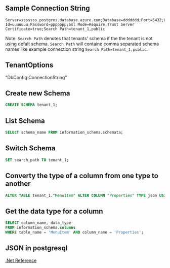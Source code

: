 
## Sample Connection String
```string
Server=sssssss.postgres.database.azure.com;Database=ddddddd;Port=5432;User Id=uuuuuuu;Password=ppppppp;Ssl Mode=Require;Trust Server Certificate=true;Search Path=tenant_1,public
```

Note: `Search Path` denotes that tenants' schema if the the tenant is not using defalt schema. `Search Path` will containe comma separated schema names like example connection string `Search Path=tenant_1,public`. 

## TenantOptions

"DbConfig:ConnectionString"

## Create new Schema
```sql
CREATE SCHEMA tenant_1;
```

## List Schema
```sql
SELECT schema_name FROM information_schema.schemata;
```

## Switch Schema
```sql
SET search_path TO tenant_1;
```

## Converty the type of a column from one type to another
```sql
ALTER TABLE tenant_1."MenuItem" ALTER COLUMN "Properties" TYPE json USING "Properties"::json;
```

## Get the data type for a column
```sql
SELECT column_name, data_type 
FROM information_schema.columns 
WHERE table_name = 'MenuItem' AND column_name = 'Properties';
```

## JSON in postgresql
[.Net Reference](https://www.npgsql.org/efcore/mapping/json.html?tabs=data-annotations%2Cpoco)